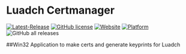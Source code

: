 # Luadch Certmanager
[![Latest-Release](https://img.shields.io/github/v/release/luadch/certmanager?include_prereleases)](https://github.com/luadch/certmanager/releases)
[![GitHub license](https://img.shields.io/badge/license-GPLv3.0-blueviolet.svg)](https://github.com/luadch/certmanager/blob/master/LICENSE)
[![Website](https://img.shields.io/website?down_message=offline&up_message=online&url=https%3A%2F%2Fluadch.github.io)](https://luadch.github.io/)
[![Platform](https://img.shields.io/badge/platform-Windows-orange.svg)](https://luadch.github.io/)
![GitHub all releases](https://img.shields.io/github/downloads/luadch/certmanager/total)

##Win32 Application to make certs and generate keyprints for Luadch
